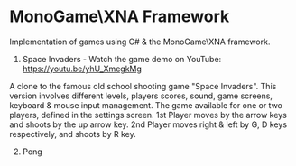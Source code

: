 # MonoGame\XNA Framework
Implementation of games using C# & the MonoGame\XNA framework.

1. Space Invaders -
Watch the game demo on YouTube: https://youtu.be/yhU_XmegkMg

A clone to the famous old school shooting game "Space Invaders".
This version involves different levels, players scores, sound, game screens, keyboard & mouse input management.
The game available for one or two players, defined in the settings screen.
1st Player moves by the arrow keys and shoots by the up arrow key.
2nd Player moves right & left by G, D keys respectively, and shoots by R key.


2. Pong
